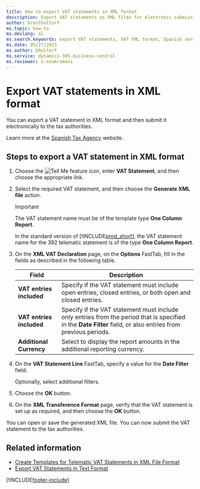 ```yaml
---
title: How to export VAT statements in XML format
description: Export VAT statements as XML files for electronic submission to the Spanish tax authorities.
author: brentholtorf
ms.topic: how-to
ms.devlang: al
ms.search.keywords: export VAT statements, VAT XML format, Spanish version
ms.date: 05/27/2025
ms.author: bholtorf
ms.service: dynamics-365-business-central
ms.reviewer: v-soumramani
---
```


# Export VAT statements in XML format

You can export a VAT statement in XML format and then submit it electronically to the tax authorities.  

Learn more at the [Spanish Tax Agency](https://go.microsoft.com/fwlink/?LinkID=238181) website.  

## Steps to export a VAT statement in XML format  

1. Choose the ![Tell Me feature](../../media/ui-search/search_small.png "Tell me what you want to do") icon, enter **VAT Statement**, and then choose the appropriate link.  
1. Select the required VAT statement, and then choose the **Generate XML file** action.  

    > [!IMPORTANT]  
    > The VAT statement name must be of the template type **One Column Report**.  
    >
    > In the standard version of [!INCLUDE[prod_short](../../includes/prod_short.md)], the VAT statement name for the 392 telematic statement is of the type **One Column Report**.  

1. On the **XML VAT Declaration** page, on the **Options** FastTab, fill in the fields as described in the following table.  
  
    |Field|Description|  
    |---------------------------------|---------------------------------------|  
    |**VAT entries included**|Specify if the VAT statement must include open entries, closed entries, or both open and closed entries.|  
    |**VAT entries included**|Specify if the VAT statement must include only entries from the period that is specified in the **Date Filter** field, or also entries from previous periods.|  
    |**Additional Currency**|Select to display the report amounts in the additional reporting currency.|  

1. On the **VAT Statement Line** FastTab, specify a value for the **Date Filter** field.  

   Optionally, select additional filters.  
1. Choose the **OK** button.  
1. On the **XML Transference Format** page, verify that the VAT statement is set up as required, and then choose the **OK** button.  

You can open or save the generated XML file. You can now submit the VAT statement to the tax authorities.  

## Related information

- [Create Templates for Telematic VAT Statements in XML File Format](how-to-create-templates-for-telematic-vat-statements-in-xml-file-format.md)
- [Export VAT Statements in Text Format](how-to-export-vat-statements-in-text-format.md)

[!INCLUDE[footer-include](../../includes/footer-banner.md)]
